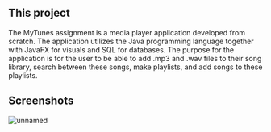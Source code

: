 ## This project
The MyTunes assignment is a media player application developed from scratch. The application utilizes the Java programming language together with JavaFX for visuals and SQL for databases. The purpose for the application is for the user to be able to add .mp3 and .wav files to their song library, search between these songs, make playlists, and add songs to these playlists.

## Screenshots
![unnamed](https://github.com/user-attachments/assets/585dc17a-2e07-4f9b-bc98-d171c14f2800)
